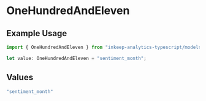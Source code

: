 # OneHundredAndEleven

## Example Usage

```typescript
import { OneHundredAndEleven } from "inkeep-analytics-typescript/models/operations";

let value: OneHundredAndEleven = "sentiment_month";
```

## Values

```typescript
"sentiment_month"
```